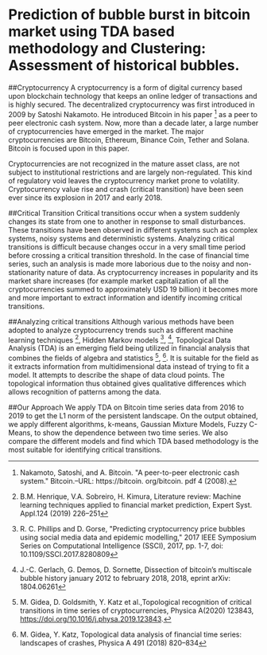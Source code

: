 # Prediction of bubble burst in bitcoin market using TDA based methodology and Clustering: Assessment of historical bubbles.

##Cryptocurrency
A cryptocurrency is a form of digital currency based upon blockchain technology that keeps an online ledger of transactions and is highly secured. The decentralized cryptocurrency was first introduced in 2009 by Satoshi Nakamoto. He introduced Bitcoin in his paper [^1] as a peer to peer electronic cash system. Now, more than a decade later, a large number of cryptocurrencies have emerged in the market. The major cryptocurrencies are Bitcoin, Ethereum, Binance Coin, Tether and Solana. Bitcoin is focused upon in this paper.

Cryptocurrencies are not recognized in the mature asset class, are not subject to institutional restrictions and are largely non-regulated. This kind of regulatory void leaves the cryptocurrency market prone to volatility. Cryptocurrency value rise and crash (critical transition) have been seen ever since its explosion in 2017 and early 2018. 

##Critical Transition
Critical transitions occur when a system suddenly changes its state from one to another in response to small disturbances. These transitions have been observed in different systems such as complex systems, noisy systems and deterministic systems.  Analyzing critical transitions is difficult because changes occur in a very small time period before crossing a critical transition threshold. In the case of financial time series, such an analysis is made more laborious due to the noisy and non-stationarity nature of data. As cryptocurrency increases in popularity and its market share increases (for example market capitalization of all the cryptocurrencies summed to approximately USD 19 billion) it becomes more and more important to extract information and identify incoming critical transitions.
 
##Analyzing critical transitions
Although various methods have been adopted to analyze cryptocurrency trends such as different machine learning techniques [^2], Hidden Markov models [^3], [^4], Topological Data Analysis (TDA) is an emerging field being utilized in financial analysis that combines the fields of algebra and statistics [^5], [^6].
It is suitable for the field as it extracts information from multidimensional data instead of trying to fit a model. It attempts to describe the shape of data cloud points. The topological information thus obtained gives qualitative differences which allows recognition of patterns among the data.

##Our Approach
We apply TDA on Bitcoin time series data from 2016 to 2019 to get the L1 norm of the persistent landscape. On the output obtained, we apply different algorithms, k-means, Gaussian Mixture Models, Fuzzy C-Means, to show the dependence between two time series. We also compare the different models and find which TDA based methodology is the most suitable for identifying critical transitions.



[^1]: Nakamoto, Satoshi, and A. Bitcoin. "A peer-to-peer electronic cash system." Bitcoin.–URL: https://bitcoin. org/bitcoin. pdf 4 (2008).
[^2]: B.M. Henrique, V.A. Sobreiro, H. Kimura, Literature review: Machine learning techniques applied to financial market prediction, Expert Syst. Appl.124 (2019) 226–251
[^3]:  R. C. Phillips and D. Gorse, "Predicting cryptocurrency price bubbles using social media data and epidemic modelling," 2017 IEEE Symposium Series on Computational Intelligence (SSCI), 2017, pp. 1-7, doi: 10.1109/SSCI.2017.8280809
[^4]: J.-C. Gerlach, G. Demos, D. Sornette, Dissection of bitcoin’s multiscale bubble history january 2012 to february 2018, 2018, eprint arXiv: 1804.06261
[^5]: M. Gidea, D. Goldsmith, Y. Katz et al.,Topological recognition of critical transitions in time series of cryptocurrencies, Physica A(2020) 123843, https://doi.org/10.1016/j.physa.2019.123843.
[^6]: M. Gidea, Y. Katz, Topological data analysis of financial time series: landscapes of crashes, Physica A 491 (2018) 820–834

